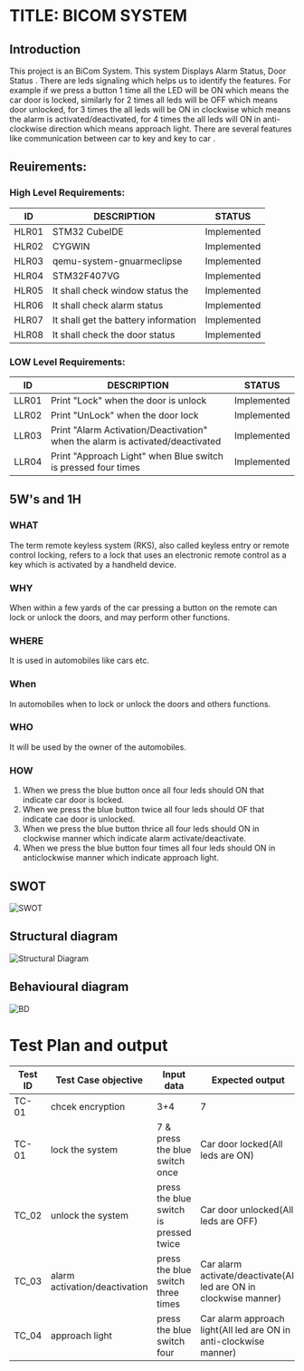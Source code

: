 # TITLE: BICOM SYSTEM
## Introduction
This project is an BiCom System. This system Displays Alarm Status, Door Status . There are leds signaling which helps us to identify the features. For example if we press a button 1 time all the LED will be ON which means the car door is locked, similarly for 2 times all leds will be OFF which means door unlocked, for 3 times the all leds will be ON in clockwise which means the alarm is activated/deactivated, for 4 times the all leds will ON in anti-clockwise direction which means approach light. There are several features like communication between car to key and key to car .
## Reuirements:

 ###  High Level Requirements:
 |  ID         |	     DESCRIPTION | STATUS|
 |-------------|------------------|-------|
 |HLR01|STM32 CubeIDE|Implemented |
 |HLR02|CYGWIN |Implemented |
 |HLR03|qemu-system-gnuarmeclipse|Implemented |
 |HLR04|STM32F407VG|Implemented |
 |  HLR05	 |  It shall check window status the |Implemented |
 |   HLR06  | It shall check alarm status |Implemented |
 |  HLR07	  | It shall get the battery information |Implemented |
 |  HLR08	  | It shall check the door status |Implemented |
  
 ###  LOW Level Requirements:
 |  ID         |	     DESCRIPTION |STATUS|
 |-------------|------------------|------|
  |  LLR01	 |   Print "Lock" when the door is unlock |Implemented |
  |   LLR02	  | Print "UnLock" when the door lock |Implemented |
   |  LLR03	  | Print "Alarm Activation/Deactivation" when the alarm is activated/deactivated|Implemented |
   |  LLR04	  | Print "Approach Light" when Blue switch is pressed four times |Implemented |
   
## 5W's and 1H
### WHAT
The term remote keyless system (RKS), also called keyless entry or remote control locking, refers to a lock that uses an electronic remote control as a key which is activated by a handheld device.
### WHY
When within a few yards of the car pressing a button on the remote can lock or unlock the doors, and may perform other functions.
### WHERE
It is used in automobiles like cars etc.
### When
In automobiles when to lock or unlock the doors and others functions.
### WHO
It will be used by the owner of the automobiles.
### HOW
  1. When we press the blue button once all four leds should ON that indicate car door is locked.
  2. When we press the blue button twice all four leds should OF that indicate cae door is unlocked.
  3. When we press the blue button thrice all four leds should ON in clockwise manner which indicate alarm activate/deactivate.
  4. When we press the blue button four times all four leds should ON in anticlockwise manner which indicate approach light.
## SWOT
![SWOT](https://user-images.githubusercontent.com/98832647/157811229-94b1beb3-bd24-4608-b92a-4606e70aa0d8.png)
## Structural diagram
![Structural Diagram](https://user-images.githubusercontent.com/98832647/157826237-fa995719-e925-4004-824c-c127b1e5deaa.png)
## Behavioural diagram
![BD](https://user-images.githubusercontent.com/98832647/157826412-bd191fbb-2dea-493c-9617-eab2ec038471.jpeg)
# Test Plan and output

|Test ID   |Test Case objective  |Input data   |Expected output   |Actual Output| Status|
|----------|---------------------|-------------|------------------|-------------|-------|
|TC-01|chcek encryption|3+4|7|7|Pass|
|TC-01     |lock the system    |7 & press the blue switch once |Car door locked(All leds are ON) | Car door locked(All leds are ON)| Pass|
|TC_02     |unlock the system  | press the blue switch is pressed twice | Car door unlocked(All leds are OFF) | Car door unlocked(All leds are OFF)|Pass|
|TC_03     | alarm activation/deactivation  | press the blue switch three times |Car alarm activate/deactivate(All led are ON in clockwise manner) | Car alarm activate/deactivate(All led are ON in clockwise manner)|Pass|
|TC_04| approach light |press the blue switch four  |Car alarm approach light(All led are ON in anti-clockwise manner)| Car alarm approach light(All led are ON in anti-clockwise manner)|Pass|
